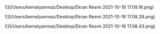 ![](/Users/kemalyanmaz/Desktop/Ekran Resmi 2021-10-18 17.09.16.png)

![](/Users/kemalyanmaz/Desktop/Ekran Resmi 2021-10-18 17.08.28.png)

![](/Users/kemalyanmaz/Desktop/Ekran Resmi 2021-10-18 17.08.43.png)

